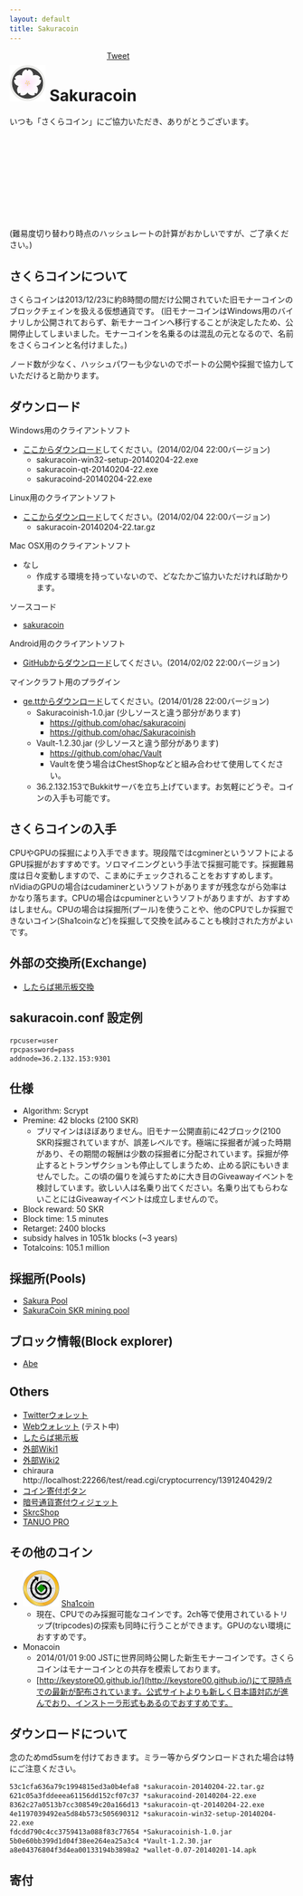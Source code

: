 ```yaml
---
layout: default
title: Sakuracoin
---
```


<div style="position:absolute;top:20;left:400px">
<a href="https://twitter.com/share" class="twitter-share-button" data-via="ohac">Tweet</a>
<script>!function(d,s,id){var js,fjs=d.getElementsByTagName(s)[0],p=/^http:/.test(d.location)?'http':'https';if(!d.getElementById(id)){js=d.createElement(s);js.id=id;js.src=p+'://platform.twitter.com/widgets.js';fjs.parentNode.insertBefore(js,fjs);}}(document, 'script', 'twitter-wjs');</script>
<div class="fb-like" data-href="http://ohac.github.io/sakuracoin" data-layout="button_count" data-action="like" data-show-faces="true" data-share="true"></div>
</div>

# ![sakuracoin64](images/sakuracoin64.png) Sakuracoin

いつも「さくらコイン」にご協力いただき、ありがとうございます。

<div id="lineChart" style="width:800px; height:150px;"></div>

(難易度切り替わり時点のハッシュレートの計算がおかしいですが、ご了承ください。)

## さくらコインについて

さくらコインは2013/12/23に約8時間の間だけ公開されていた旧モナーコインのブロックチェインを扱える仮想通貨です。
(旧モナーコインはWindows用のバイナリしか公開されておらず、新モナーコインへ移行することが決定したため、公開停止してしまいました。モナーコインを名乗るのは混乱の元となるので、名前をさくらコインと名付けました。)

ノード数が少なく、ハッシュパワーも少ないのでポートの公開や採掘で協力していただけると助かります。

## ダウンロード

Windows用のクライアントソフト

* [ここからダウンロード]してください。(2014/02/04 22:00バージョン)
  * sakuracoin-win32-setup-20140204-22.exe
  * sakuracoin-qt-20140204-22.exe
  * sakuracoind-20140204-22.exe

Linux用のクライアントソフト

* [ここからダウンロード]してください。(2014/02/04 22:00バージョン)
  * sakuracoin-20140204-22.tar.gz

Mac OSX用のクライアントソフト

* なし
  * 作成する環境を持っていないので、どなたかご協力いただければ助かります。

ソースコード

* [sakuracoin]

Android用のクライアントソフト

* [GitHubからダウンロード]してください。(2014/02/02 22:00バージョン)

マインクラフト用のプラグイン

* [ge.ttからダウンロード]してください。(2014/01/28 22:00バージョン)
  * Sakuracoinish-1.0.jar (少しソースと違う部分があります)
    * https://github.com/ohac/sakuracoinj
    * https://github.com/ohac/Sakuracoinish
  * Vault-1.2.30.jar (少しソースと違う部分があります)
    * https://github.com/ohac/Vault
    * Vaultを使う場合はChestShopなどと組み合わせて使用してください。
  * 36.2.132.153でBukkitサーバを立ち上げています。お気軽にどうぞ。コインの入手も可能です。

## さくらコインの入手

CPUやGPUの採掘により入手できます。現段階ではcgminerというソフトによるGPU採掘がおすすめです。ソロマイニングという手法で採掘可能です。採掘難易度は日々変動しますので、こまめにチェックされることをおすすめします。nVidiaのGPUの場合はcudaminerというソフトがありますが残念ながら効率はかなり落ちます。CPUの場合はcpuminerというソフトがありますが、おすすめはしません。CPUの場合は採掘所(プール)を使うことや、他のCPUでしか採掘できないコイン(Sha1coinなど)を採掘して交換を試みることも検討された方がよいです。

## 外部の交換所(Exchange)

* [したらば掲示板交換]

## sakuracoin.conf 設定例

    rpcuser=user
    rpcpassword=pass
    addnode=36.2.132.153:9301

## 仕様

* Algorithm: Scrypt
* Premine: 42 blocks (2100 SKR)
  * プリマインはほぼありません。旧モナー公開直前に42ブロック(2100 SKR)採掘されていますが、誤差レベルです。極端に採掘者が減った時期があり、その期間の報酬は少数の採掘者に分配されています。採掘が停止するとトランザクションも停止してしまうため、止める訳にもいきませんでした。この頃の偏りを減らすために大き目のGiveawayイベントを検討しています。欲しい人は名乗り出てください。名乗り出てもらわないことにはGiveawayイベントは成立しませんので。
* Block reward: 50 SKR
* Block time: 1.5 minutes
* Retarget: 2400 blocks
* subsidy halves in 1051k blocks (~3 years)
* Totalcoins: 105.1 million

## 採掘所(Pools)

* [Sakura Pool]
* [SakuraCoin SKR mining pool](http://skr.crypto-hamsters.com/)

## ブロック情報(Block explorer)

* [Abe]

## Others

* [Twitterウォレット]
* [Webウォレット] (テスト中)
* [したらば掲示板]
* [外部Wiki1]
* [外部Wiki2]
* chiraura http://localhost:22266/test/read.cgi/cryptocurrency/1391240429/2
* [コイン寄付ボタン]
* [暗号通貨寄付ウィジェット]
* [SkrcShop]
* [TANUO PRO]

## その他のコイン

* ![sha1coin64](images/sha1coin64.png) [Sha1coin]
  * 現在、CPUでのみ採掘可能なコインです。2ch等で使用されているトリップ(tripcodes)の探索も同時に行うことができます。GPUのない環境におすすめです。
* Monacoin
  * 2014/01/01 9:00 JSTに世界同時公開した新生モナーコインです。さくらコインはモナーコインとの共存を模索しております。
  * [http://keystore00.github.io/](http://keystore00.github.io/)にて現時点での最新が配布されています。公式サイトよりも新しく日本語対応が進んでおり、インストーラ形式もあるのでおすすめです。

## ダウンロードについて

念のためmd5sumを付けておきます。ミラー等からダウンロードされた場合は特にご注意ください。

    53c1cfa636a79c1994815ed3a0b4efa8 *sakuracoin-20140204-22.tar.gz
    621c05a3fddeeea61156dd152cf07c37 *sakuracoind-20140204-22.exe
    8362c27a0513b7cc308549c20a166d13 *sakuracoin-qt-20140204-22.exe
    4e1197039492ea5d84b573c505690312 *sakuracoin-win32-setup-20140204-22.exe
    fdcdd790c4cc3759413a088f83c77654 *Sakuracoinish-1.0.jar
    5b0e60bb399d1d04f38ee264ea25a3c4 *Vault-1.2.30.jar
    a8e04376804f3d4ea00133194b3898a2 *wallet-0.07-20140201-14.apk

## 寄付

<script src="http://coindonationwidget.com/jp/coin.js"></script>
<script>
  CoinWidgetCom.go({
    wallet_address: "MNjFh6TvqYRS2xZMyfEcuKMhiitacKvysY"
    , currency: "monacoin"
    , counter: "count"
    , qrcode: true
    , auto_show: false
    , decimals: 4
    , lbl_button: "寄付する"
    , lbl_address: "以下のアドレスに寄付する:"
    , lbl_count: "回"
    , lbl_amount: "MONA"
  });
</script>
<script>
  CoinWidgetCom.go({
    wallet_address: "MTu6jrxp5xD6RHWeZUEpw7X5WnpmEzYTkd"
    , currency: "sakuracoin"
    , counter: "count"
    , qrcode: true
    , auto_show: false
    , decimals: 4
    , lbl_button: "寄付する"
    , lbl_address: "以下のアドレスに寄付する:"
    , lbl_count: "回"
    , lbl_amount: "SKR"
  });
</script>
<script>
  CoinWidgetCom.go({
    wallet_address: "SQqr32xpK6hkmDyJRvPLaLFzqzfjq1Dr6f"
    , currency: "sha1coin"
    , counter: "count"
    , qrcode: true
    , auto_show: false
    , decimals: 4
    , lbl_button: "寄付する"
    , lbl_address: "以下のアドレスに寄付する:"
    , lbl_count: "回"
    , lbl_amount: "SHA"
  });
</script>
<br>
<br>
<br>
<br>
<br>
<br>
<br>

[Bitmessage]: https://bitmessage.ch/
[Sha1coin]: http://ohac.github.io/sha1coin/
[ここからダウンロード]: https://github.com/ohac/sakuracoin/releases
[したらば掲示板交換]: http://jbbs.shitaraba.net/bbs/read.cgi/internet/19552/1388817096/l50
[したらば掲示板]: http://jbbs.shitaraba.net/internet/19552/
[外部Wiki1]: http://www59.atwiki.jp/sakuracoin/
[外部Wiki2]: http://www59.atwiki.jp/japancryptocurrency/pages/15.html
[sakuracoin]: https://github.com/ohac/sakuracoin
[GitHubからダウンロード]: https://github.com/ohac/sakuracoin-wallet/releases/
[ge.ttからダウンロード]: http://ge.tt/8AI28VH1?c
[Sakura Pool]: http://sakurapool.dip.jp/
[Twitterウォレット]: http://www.sighash.info/
[Webウォレット]: http://coins.asiru.info/index2.html
[コイン寄付ボタン]: http://bitcoinlove.lv9.co/
[Abe]: http://abe.sighash.info/
[SkrcShop]: http://skrcshop.blog.fc2.com/
[TANUO PRO]: http://tanuo6.wix.com/tanuotrade
[暗号通貨寄付ウィジェット]: http://coindonationwidget.com/jp/
